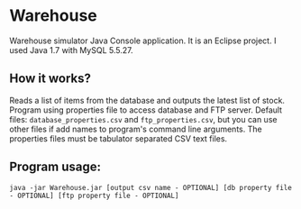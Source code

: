 # Warehouse

Warehouse simulator Java Console application. 
It is an Eclipse project. I used Java 1.7 with MySQL 5.5.27.

## How it works?

 Reads a list of items from the database and outputs the latest list of stock.
 Program using properties file to access database and FTP server.
 Default files: `database_properties.csv` and `ftp_properties.csv`, but you can use other files if add names to program's command line arguments. The properties files must be tabulator separated CSV text files.
 
 ## Program usage: 
 `java -jar Warehouse.jar [output csv name - OPTIONAL] [db property file - OPTIONAL] [ftp property file - OPTIONAL]`
 
